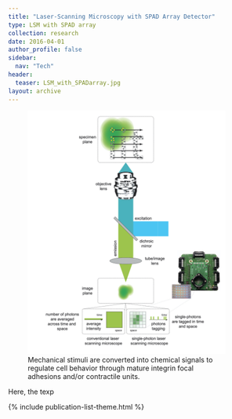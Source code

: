 ```yaml
---
title: "Laser-Scanning Microscopy with SPAD Array Detector"
type: LSM with SPAD array
collection: research
date: 2016-04-01
author_profile: false
sidebar:
  nav: "Tech"
header:
  teaser: LSM_with_SPADarray.jpg
layout: archive
---
```


<figure style="width: 80%" class="align-center">
<img src='/images/SinglePhotonsMicroscopy.jpg'>
<figcaption>Mechanical stimuli are converted into chemical signals to regulate cell behavior through mature integrin focal adhesions and/or contractile units.</figcaption>
</figure>

Here, the texp

{% include publication-list-theme.html %}
